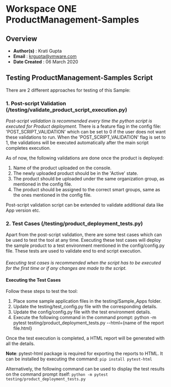 # **Workspace ONE ProductManagement-Samples**

## **Overview**
* **Author(s)** : Krati Gupta
* **Email** : krgupta@vmware.com
* **Date Created** : 06 March 2020

## **Testing ProductManagement-Samples Script**
There are 2 different approaches for testing of this Sample:
### **1. Post-script Validation** (/testing/validate_product_script_execution.py)
*Post-script validation is recommended every time the python script is executed for Product deployment.*
There is a feature flag in the config file: 'POST_SCRIPT_VALIDATION' which can be set to 0 if the user does not want these validations to run. When the 'POST_SCRIPT_VALIDATION' flag is set to 1, the validations will be executed automatically after the main script completes execution.

As of now, the following validations are done once the product is deployed:

1.	Name of the product uploaded on the console.
2.	The newly uploaded product should be in the 'Active' state.
3.	The product should be uploaded under the same organization group, as mentioned in the config file.
4.	The product should be assigned to the correct smart groups, same as the ones mentioned in the config file.

Post-script validation script can be extended to validate additional data like App version etc.

### **2. Test Cases** (/testing/product_deployment_tests.py)
Apart from the post-script validation, there are some test cases which can be used to test the tool at any time.
Executing these test cases will deploy the sample product to a test environment mentioned in the config/config.py file. These tests are used to validate end to end script execution.
####
*Executing test cases is recommended when the script has to be executed for the first time or if any changes are made to the script.*

#### Executing the Test Cases
Follow these steps to test the tool:
1. Place some sample application files in the testing/Sample_Apps folder.
2. Update the testing/test_config.py file with the corresponding details.
3. Update the config/config.py file with the test environment details.
4. Execute the following command in the command prompt:
python -m pytest testing/product_deployment_tests.py --html={name of the report file.html}

Once the test execution is completed, a HTML report will be generated with all the details.

**Note**: pytest-html package is required for exporting the reports to HTML. It can be installed by executing the command:
`pip install pytest-html`

Alternatively, the following command can be used to display the test results on the command prompt itself:
`python -m pytest testing/product_deployment_tests.py`
